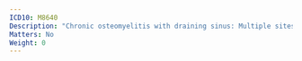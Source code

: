 ```yaml
---
ICD10: M8640
Description: "Chronic osteomyelitis with draining sinus: Multiple sites"
Matters: No
Weight: 0
---
```


